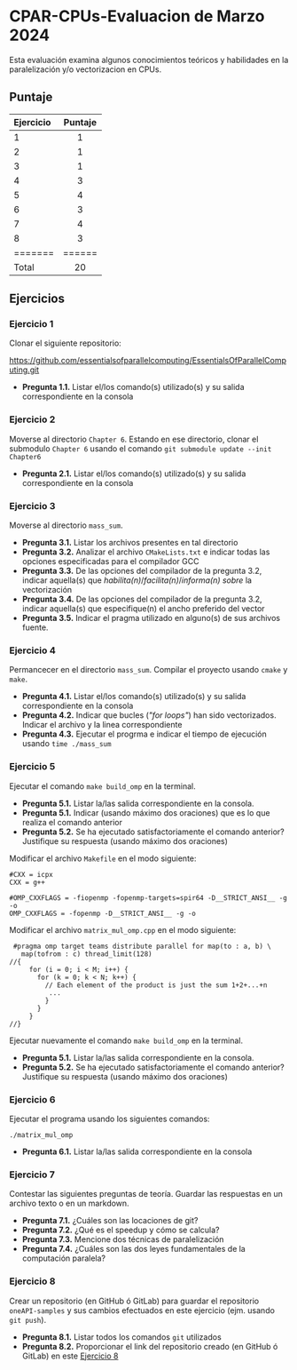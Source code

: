 # CPAR-CPUs-Evaluacion de Marzo 2024

Esta evaluación examina algunos conocimientos teóricos y habilidades en la paralelización y/o vectorizacion en CPUs.

## Puntaje

| Ejercicio | Puntaje  |
|:-------|:--------:|
| 1       | 1 |
| 2       | 1 |
| 3       | 1 |
| 4       | 3 |
| 5       | 4 |
| 6       | 3 |
| 7       | 4 |
| 8       | 3 |
| ======= |======  |
| Total   | 20 |

## Ejercicios

### Ejercicio 1
Clonar el siguiente repositorio:

https://github.com/essentialsofparallelcomputing/EssentialsOfParallelComputing.git

- **Pregunta 1.1.** Listar el/los comando(s) utilizado(s) y su salida correspondiente en la consola

### Ejercicio 2

Moverse al directorio `Chapter 6`. Estando en ese directorio, clonar el submodulo `Chapter 6` usando el comando `git submodule update --init Chapter6`

- **Pregunta 2.1.** Listar el/los comando(s) utilizado(s) y su salida correspondiente en la consola

### Ejercicio 3
Moverse al directorio `mass_sum`. 

- **Pregunta 3.1.** Listar los archivos presentes en tal directorio
- **Pregunta 3.2.** Analizar el archivo `CMakeLists.txt` e indicar todas las opciones especificadas para el compilador GCC
- **Pregunta 3.3.** De las opciones del compilador de la pregunta 3.2, indicar aquella(s) que _habilita(n)_/_facilita(n)_/_informa(n) sobre_ la vectorización
- **Pregunta 3.4.** De las opciones del compilador de la pregunta 3.2, indicar aquella(s) que especifique(n) el ancho preferido del vector
- **Pregunta 3.5.** Indicar el pragma utilizado en alguno(s) de sus archivos fuente. 

### Ejercicio 4
Permancecer en el directorio `mass_sum`. Compilar el proyecto usando `cmake` y `make`.

- **Pregunta 4.1.** Listar el/los comando(s) utilizado(s) y su salida correspondiente en la consola
- **Pregunta 4.2.** Indicar que bucles (_"for loops"_) han sido vectorizados. Indicar el archivo y la linea correspondiente
- **Pregunta 4.3.** Ejecutar el progrma e indicar el tiempo de ejecución usando `time ./mass_sum`

### Ejercicio 5
Ejecutar el comando `make build_omp` en la terminal.

- **Pregunta 5.1.** Listar la/las salida correspondiente en la consola. 
- **Pregunta 5.1.** Indicar (usando máximo dos oraciones) que es lo que realiza el comando anterior
- **Pregunta 5.2.** Se ha ejecutado satisfactoriamente el comando anterior? Justifique su respuesta  (usando máximo dos oraciones)

Modificar el archivo `Makefile` en el modo siguiente:

```
#CXX = icpx
CXX = g++
```

```
#OMP_CXXFLAGS = -fiopenmp -fopenmp-targets=spir64 -D__STRICT_ANSI__ -g -o
OMP_CXXFLAGS = -fopenmp -D__STRICT_ANSI__ -g -o
````

Modificar el archivo `matrix_mul_omp.cpp` en el modo siguiente:

```
 #pragma omp target teams distribute parallel for map(to : a, b) \
   map(tofrom : c) thread_limit(128)
//{
     for (i = 0; i < M; i++) {
       for (k = 0; k < N; k++) {
         // Each element of the product is just the sum 1+2+...+n
          ...
         }
       }
     }
//}
```

Ejecutar nuevamente el comando `make build_omp` en la terminal.

- **Pregunta 5.1.** Listar la/las salida correspondiente en la consola. 
- **Pregunta 5.2.** Se ha ejecutado satisfactoriamente el comando anterior? Justifique su respuesta  (usando máximo dos oraciones)

### Ejercicio 6
Ejecutar el programa usando los siguientes comandos:

```
./matrix_mul_omp
```

- **Pregunta 6.1.** Listar la/las salida correspondiente en la consola

### Ejercicio 7
Contestar las siguientes preguntas de teoría. Guardar las respuestas en un archivo texto o en un markdown. 

- **Pregunta 7.1.** ¿Cuáles son las locaciones de git?
- **Pregunta 7.2.** ¿Qué es el speedup y cómo se calcula?
- **Pregunta 7.3.** Mencione dos técnicas de paralelización
- **Pregunta 7.4.** ¿Cuáles son las dos leyes fundamentales de la computación paralela?

### Ejercicio 8
Crear un repositorio (en GitHub ó GitLab) para guardar el repositorio `oneAPI-samples` y sus cambios efectuados en este ejercicio (ejm. usando `git push`).

- **Pregunta 8.1.** Listar todos los comandos `git` utilizados
- **Pregunta 8.2.** Proporcionar el link del repositorio creado (en GitHub ó GitLab) en este [Ejercicio 8](#ejercicio-8)
